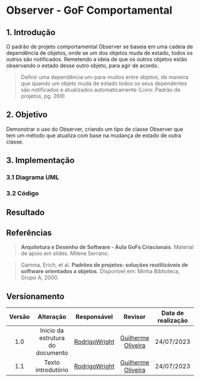 # Observer - GoF Comportamental

## 1. Introdução

O padrão de projeto comportamental Observer se baseia em uma cadeia de dependência de objetos, onde se um dos objetos muda de estado, todos os outros são notificados. Remetendo a ideia de que os outros objetos estão observando o estado desse outro objeto, para agir de acordo.

> Definir uma dependência um-para-muitos entre objetos, de maneira que quando um objeto muda de estado todos os seus dependentes são notificados e atualizados automaticamente (Livro: Padrão de projetos, pg. 269)

## 2. Objetivo

Demonstrar o uso do Observer, criando um tipo de classe Observer que tem um método que atualiza com base na mudança de estado de outra classe.

## 3. Implementação
### 3.1 Diagrama UML

### 3.2 Código

## Resultado

## Referências

> **Arquitetura e Desenho de Software - Aula GoFs Criacionais**. Material de apoio em slides. Milene Serrano.

> Gamma, Erich, et al. **Padrões de projetos: soluções reutilizáveis de software orientados a objetos.** Disponível em: Minha Biblioteca, Grupo A, 2000.

## Versionamento

| Versão | Alteração |  Responsável  | Revisor | Data de realização | Data de revisão |
| :------: | :---: | :-----: | :----: | :----: | :-----: |
| 1.0    | Inicio da estrutura do documento | [RodrigoWright](https://github.com/RodrigoWright) | [Guilherme Oliveira](https://github.com/GG555-13) | 24/07/2023 | 24/07/2023 |
| 1.1 | Texto introdutório | [RodrigoWright](https://github.com/RodrigoWright) | [Guilherme Oliveira](https://github.com/GG555-13) | 24/07/2023 | 24/07/2023 | 





